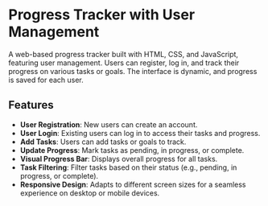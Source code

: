 # Progress Tracker with User Management

A web-based progress tracker built with HTML, CSS, and JavaScript, featuring user management. Users can register, log in, and track their progress on various tasks or goals. The interface is dynamic, and progress is saved for each user.

## Features

- **User Registration**: New users can create an account.
- **User Login**: Existing users can log in to access their tasks and progress.
- **Add Tasks**: Users can add tasks or goals to track.
- **Update Progress**: Mark tasks as pending, in progress, or complete.
- **Visual Progress Bar**: Displays overall progress for all tasks.
- **Task Filtering**: Filter tasks based on their status (e.g., pending, in progress, or complete).
- **Responsive Design**: Adapts to different screen sizes for a seamless experience on desktop or mobile devices.
